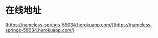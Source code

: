 # 在线地址

[https://nameless-springs-59034.herokuapp.com/](https://nameless-springs-59034.herokuapp.com/)
